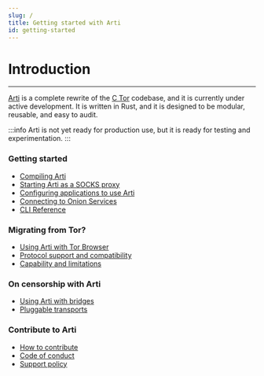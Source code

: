 ```yaml
---
slug: /
title: Getting started with Arti
id: getting-started
---
```


# Introduction
---

[Arti](https://gitlab.torproject.org/tpo/core/arti) is a complete rewrite of the [C Tor](https://gitweb.torproject.org/tor.git/) codebase, and it is currently under active development. It is written in Rust, and it is designed to be modular, reusable, and easy to audit. 

:::info
Arti is not yet ready for production use, but it is ready for testing and experimentation.
:::

### Getting started
- [Compiling Arti](/guides/compiling-arti)
- [Starting Arti as a SOCKS proxy](/guides/starting-arti)
- [Configuring applications to use Arti](/guides/configuring-arti)
- [Connecting to Onion Services](/guides/connecting-to-onion)
- [CLI Reference](/guides/cli-reference)

### Migrating from Tor?
- [Using Arti with Tor Browser](/integrating-arti/using-tor)
- [Protocol support and compatibility](/guides/compatibility)
- [Capability and limitations](/guides/capability-limitations)

### On censorship with Arti
- [Using Arti with bridges](/censorship/bridges)
- [Pluggable transports](/censorship/pluggable-transports)

### Contribute to Arti
- [How to contribute](/contributing/)
- [Code of conduct](/contributing/code-of-conduct)
- [Support policy](/contributing/support-policy)
